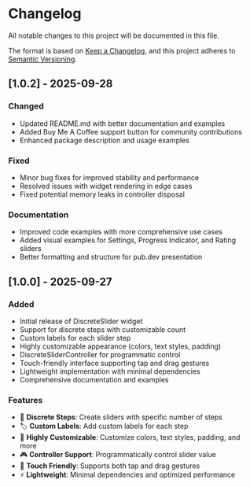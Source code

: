 # Changelog

All notable changes to this project will be documented in this file.

The format is based on [Keep a Changelog](https://keepachangelog.com/en/1.0.0/),
and this project adheres to [Semantic Versioning](https://semver.org/spec/v2.0.0.html).

## [1.0.2] - 2025-09-28

### Changed
- Updated README.md with better documentation and examples
- Added Buy Me A Coffee support button for community contributions
- Enhanced package description and usage examples

### Fixed
- Minor bug fixes for improved stability and performance
- Resolved issues with widget rendering in edge cases
- Fixed potential memory leaks in controller disposal

### Documentation
- Improved code examples with more comprehensive use cases
- Added visual examples for Settings, Progress Indicator, and Rating sliders
- Better formatting and structure for pub.dev presentation

## [1.0.0] - 2025-09-27

### Added
- Initial release of DiscreteSlider widget
- Support for discrete steps with customizable count
- Custom labels for each slider step
- Highly customizable appearance (colors, text styles, padding)
- DiscreteSliderController for programmatic control
- Touch-friendly interface supporting tap and drag gestures
- Lightweight implementation with minimal dependencies
- Comprehensive documentation and examples

### Features
- 🎯 **Discrete Steps**: Create sliders with specific number of steps
- 🏷️ **Custom Labels**: Add custom labels for each step
- 🎨 **Highly Customizable**: Customize colors, text styles, padding, and more
- 🎮 **Controller Support**: Programmatically control slider value
- 📱 **Touch Friendly**: Supports both tap and drag gestures
- ⚡ **Lightweight**: Minimal dependencies and optimized performance
